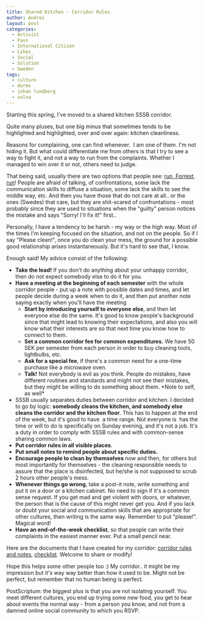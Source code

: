 ```yaml
---
title: Shared Kitchen - Corridor Rules
author: Andrei
layout: post
categories:
  - Activist
  - Favs
  - International Citizen
  - Likes
  - Social
  - Solution
  - Sweden
tags:
  - culture
  - dorms
  - johan lundberg
  - solna
---
```

Starting this spring, I've moved to a shared kitchen SSSB corridor.

Quite many pluses, but one big minus that sometimes tends to be highlighted and highlighted, over and over again: kitchen cleanliness.

Reasons for complaining, one can find whenever.  I am one of them. I'm not hiding it. But what could differentiate me from others is that I try to see a way to fight it, and not a way to run from the complaints. Whether I managed to win over it or not, others need to judge.

That being said, usually there are two options that people see: [run, Forrest, run][1]! People are afraid of talking, of confrontations, some lack the communication skills to diffuse a situation, some lack the skills to see the middle way, etc. And then you have those that do not care at all.. or the ones (Swedes) that care, but they are shit-scared of confrontations - most probably since they are used to situations when the "guilty" person notices the mistake and says "Sorry! I'll fix it!" first..

Personally, I have a tendency to be harsh - my way or the high way. Most of the times I'm keeping focused on the situation, and not on the people. So if I say "Please clean!", once you do clean your mess, the ground for a possible good relationship arises instantaneously. But it's hard to see that, I know.

Enough said! My advice consist of the following:

*   **Take the lead!** If you don't do anything about your unhappy corridor, then do not expect somebody else to do it for you.
*   **Have a meeting at the beginning of each semester** with the whole corridor people - put up a note with possible dates and times, and let people decide during a week when to do it, and then put another note saying exactly when you'll have the meeting 
    *   **Start by introducing yourself to everyone else**, and then let everyone else do the same. It's good to know people's background since that might lead to knowing their expectations, and also you will know what their interests are so that next time you know how to connect to them.
    *   **Set a common corridor fee for common expenditures.** We have 50 SEK per semester from each person in order to buy cleaning tools, lightbulbs, etc.
    *   **Ask for a special fee**, if there's a common need for a one-time purchase like a microwave oven.
    *   **Talk!** Not everybody is evil as you think. People do mistakes, have different routines and standards and might not see their mistakes, but they might be willing to do something about them. \*Note to self, as well\*
*   SSSB usually separates duties between corridor and kitchen. I decided to go by logic: **somebody cleans the kitchen, and somebody else cleans the corridor and the kitchen floor**. This has to happen at the end of the week, but it's good to have  a time range. Not everyone is  has the time or will to do is specifically on Sunday evening, and it's not a job. It's a duty in order to comply with SSSB rules and with common-sense sharing common laws.
*   **Put corridor rules in all visible places**.
*   **Put small notes to remind people about specific duties.**
*   **Encourage people to clean by themselves** now and then, for others but most importantly for themselves - the cleaning responsible needs to assure that the place is disinfected, but he/she is not supposed to scrub 2 hours other people's mess.
*   **Whenever things go wrong**, take a post-it note, write something and put it on a door or a kitchen cabinet. No need to sign if it's a common sense request. If you get mad and get violent with doors, or whatever, the person that is the cause of this might never get you. And if you lack or doubt your social and communication skills that are appropriate for other cultures, then writing is the same way. Remember to put "please!". Magical word!
*   **Have an end-of-the-week checklist**, so that people can write their complaints in the easiest manner ever. Put a small pencil near.

Here are the documents that I have created for my corridor: [corridor rules and notes][2], [checklist][3]. Welcome to share or modify!

Hope this helps some other people too :) My corridor.. it might be my impression but it's way way better than how it used to be. Might not be perfect, but remember that no human being is perfect.

PostScriptum: the biggest plus is that you are not isolating yourself. You meet different cultures, you end up trying some new food, you get to hear about events the normal way - from a person you know, and not from a damned online social community to which you RSVP.

 [1]: http://en.wikipedia.org/wiki/Forrest_gump
 [2]: http://files.andreineculau.com/projects/civic/SSSB_Corridor+rules.docx
 [3]: http://files.andreineculau.com/projects/civic/SSSB_END+OF+THE+WEEK+checklist.docx